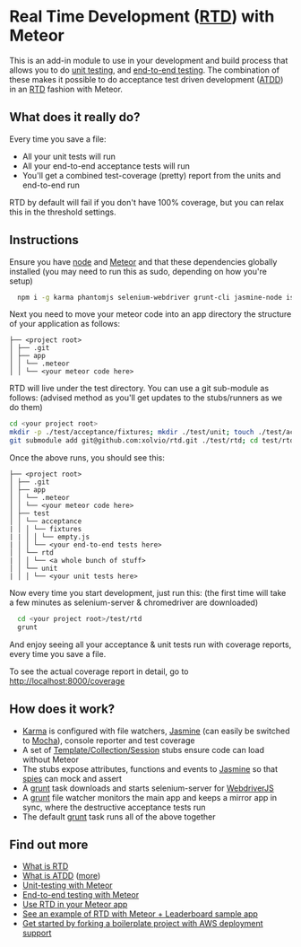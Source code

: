 Real Time Development ([RTD](https://github.com/xolvio/real-time-development-with-meteor/wiki/Real-Time-Development)) with Meteor
=======================================
This is an add-in module to use in your development and build process that allows you to do [unit testing](http://blog.xolv.io/2013/04/unit-testing-with-meteor.html), and [end-to-end testing](http://blog.xolv.io/2013/04/end-to-end-testing-for-web-apps-meteor.html). The combination of these makes it possible to do acceptance test driven development ([ATDD](http://mydailyvowels.com/atdd-tdd-agile)) in an [RTD](https://github.com/xolvio/real-time-development-with-meteor/wiki/Real-Time-Development) fashion with Meteor.

What does it really do?
-----------------------
Every time you save a file:
* All your unit tests will run
* All your end-to-end acceptance tests will run
* You'll get a combined test-coverage (pretty) report from the units and end-to-end run

RTD by default will fail if you don't have 100% coverage, but you can relax this in the threshold settings.

Instructions
------------
Ensure you have [node](http://nodejs.org/download/) and [Meteor](http://meteor.com) and that these dependencies globally installed (you may need to run this as sudo, depending on how you're setup)
```bash
  npm i -g karma phantomjs selenium-webdriver grunt-cli jasmine-node istanbul
```

Next you need to move your meteor code into an app directory the structure of your application as follows:

    ├── <project root>
    │ ├── .git
    │ ├── app
    │ │ └── .meteor
    │ │ └── <your meteor code here>

RTD will live under the test directory. You can use a git sub-module as follows: (advised method as you'll get updates to the stubs/runners as we do them)
```bash
cd <your project root>
mkdir -p ./test/acceptance/fixtures; mkdir ./test/unit; touch ./test/acceptance/fixtures/empty.js;
git submodule add git@github.com:xolvio/rtd.git ./test/rtd; cd test/rtd; npm install;
```

Once the above runs, you should see this:

    ├── <project root>
    │ ├── .git
    │ ├── app
    │ │ └── .meteor
    │ │ └── <your meteor code here>
    │ ├── test
    │ │ └── acceptance
    | │ │ └── fixtures
    | | │ │ └── empty.js
    | │ │ └── <your end-to-end tests here>
    │ │ └── rtd
    | │ │ └── <a whole bunch of stuff>
    │ │ └── unit
    | │ │ └── <your unit tests here>

Now every time you start development, just run this: (the first time will take a few minutes as selenium-server & chromedriver are downloaded)
```bash
  cd <your project root>/test/rtd
  grunt
```

And enjoy seeing all your acceptance & unit tests run with coverage reports, every time you save a file.

To see the actual coverage report in detail, go to [http://localhost:8000/coverage](http://localhost:8000/coverage)

How does it work?
-----------------
* [Karma](https://github.com/karma-runner) is configured with file watchers, [Jasmine](https://github.com/pivotal/jasmine) (can easily be switched to [Mocha](http://visionmedia.github.io/mocha/)), console reporter and test coverage
* A set of [Template/Collection/Session](https://github.com/xolvio/rtd/blob/master/lib/meteor-stubs.js) stubs ensure code can load without Meteor
* The stubs expose attributes, functions and events to [Jasmine](https://github.com/pivotal/jasmine) so that [spies](https://github.com/pivotal/jasmine/wiki/Spies) can mock and assert
* A [grunt](http://gruntjs.com/) task downloads and starts selenium-server for [WebdriverJS](https://code.google.com/p/selenium/wiki/WebDriverJs)
* A [grunt](http://gruntjs.com/) file watcher monitors the main app and keeps a mirror app in sync, where the destructive acceptance tests run
* The default [grunt](http://gruntjs.com/) task runs all of the above together

Find out more
-------------
* [What is RTD](https://github.com/xolvio/real-time-development-with-meteor/wiki/Real-Time-Development)
* [What is ATDD](http://mydailyvowels.com/atdd-tdd-agile) ([more](http://www.qualitestgroup.com/Acceptance-Test-Driven-Development))
* [Unit-testing with Meteor](http://blog.xolv.io/2013/04/unit-testing-with-meteor.html)
* [End-to-end testing with Meteor](http://blog.xolv.io/2013/04/end-to-end-testing-for-web-apps-meteor.html)
* [Use RTD in your Meteor app](https://github.com/xolvio/rtd)
* [See an example of RTD with Meteor + Leaderboard sample app](https://github.com/xolvio/real-time-development-with-meteor)
* [Get started by forking a boilerplate project with AWS deployment support](https://github.com/xolvio/rtd-meteor-boilerplate)